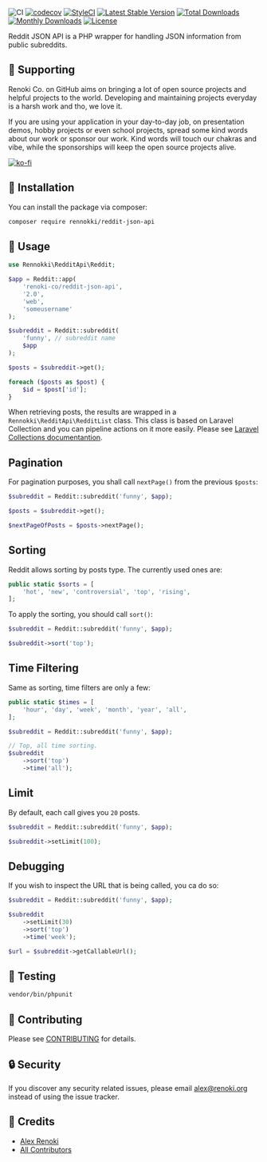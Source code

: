 ![CI](https://github.com/renoki-co/reddit-json-api/workflows/CI/badge.svg?branch=master)
[![codecov](https://codecov.io/gh/renoki-co/reddit-json-api/branch/master/graph/badge.svg)](https://codecov.io/gh/renoki-co/reddit-json-api/branch/master)
[![StyleCI](https://github.styleci.io/repos/166289783/shield?branch=master)](https://github.styleci.io/repos/166289783)
[![Latest Stable Version](https://poser.pugx.org/rennokki/reddit-json-api/v/stable)](https://packagist.org/packages/rennokki/reddit-json-api)
[![Total Downloads](https://poser.pugx.org/rennokki/reddit-json-api/downloads)](https://packagist.org/packages/rennokki/reddit-json-api)
[![Monthly Downloads](https://poser.pugx.org/rennokki/reddit-json-api/d/monthly)](https://packagist.org/packages/rennokki/reddit-json-api)
[![License](https://poser.pugx.org/rennokki/reddit-json-api/license)](https://packagist.org/packages/rennokki/reddit-json-api)

Reddit JSON API is a PHP wrapper for handling JSON information from public subreddits.

## 🤝 Supporting

Renoki Co. on GitHub aims on bringing a lot of open source projects and helpful projects to the world. Developing and maintaining projects everyday is a harsh work and tho, we love it.

If you are using your application in your day-to-day job, on presentation demos, hobby projects or even school projects, spread some kind words about our work or sponsor our work. Kind words will touch our chakras and vibe, while the sponsorships will keep the open source projects alive.

[![ko-fi](https://www.ko-fi.com/img/githubbutton_sm.svg)](https://ko-fi.com/R6R42U8CL)

## 🚀 Installation

You can install the package via composer:

```bash
composer require rennokki/reddit-json-api
```

## 🙌 Usage

```php
use Rennokki\RedditApi\Reddit;

$app = Reddit::app(
    'renoki-co/reddit-json-api',
    '2.0',
    'web',
    'someusername'
);

$subreddit = Reddit::subreddit(
    'funny', // subreddit name
    $app
);

$posts = $subreddit->get();

foreach ($posts as $post) {
    $id = $post['id'];
}
```

When retrieving posts, the results are wrapped in a `Rennokki\RedditApi\RedditList` class. This class is based on Laravel Collection and you can pipeline actions on it more easily. Please see [Laravel Collections documentantion](https://laravel.com/docs/master/collections).

## Pagination

For pagination purposes, you shall call `nextPage()` from the previous `$posts`:

```php
$subreddit = Reddit::subreddit('funny', $app);

$posts = $subreddit->get();

$nextPageOfPosts = $posts->nextPage();
```

## Sorting

Reddit allows sorting by posts type. The currently used ones are:

```php
public static $sorts = [
    'hot', 'new', 'controversial', 'top', 'rising',
];
```

To apply the sorting, you should call `sort()`:

```php
$subreddit = Reddit::subreddit('funny', $app);

$subreddit->sort('top');
```

## Time Filtering

Same as sorting, time filters are only a few:

```php
public static $times = [
    'hour', 'day', 'week', 'month', 'year', 'all',
];
```

```php
$subreddit = Reddit::subreddit('funny', $app);

// Top, all time sorting.
$subreddit
    ->sort('top')
    ->time('all');
```

## Limit

By default, each call gives you `20` posts.

```php
$subreddit = Reddit::subreddit('funny', $app);

$subreddit->setLimit(100);
```

## Debugging

If you wish to inspect the URL that is being called, you ca do so:

```php
$subreddit = Reddit::subreddit('funny', $app);

$subreddit
    ->setLimit(30)
    ->sort('top')
    ->time('week');

$url = $subreddit->getCallableUrl();
```

## 🐛 Testing

``` bash
vendor/bin/phpunit
```

## 🤝 Contributing

Please see [CONTRIBUTING](CONTRIBUTING.md) for details.

## 🔒  Security

If you discover any security related issues, please email alex@renoki.org instead of using the issue tracker.

## 🎉 Credits

- [Alex Renoki](https://github.com/rennokki)
- [All Contributors](../../contributors)
